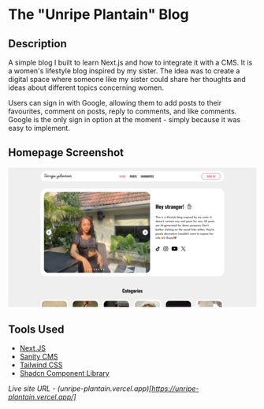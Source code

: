 # The "Unripe Plantain" Blog

## Description

A simple blog I built to learn Next.js and how to integrate it with a CMS. It is a women's lifestyle blog inspired by my sister. The idea was to create a digital space where someone like my sister could share her thoughts and ideas about different topics concerning women.

Users can sign in with Google, allowing them to add posts to their favourites, comment on posts, reply to comments, and like comments. Google is the only sign in option at the moment - simply because it was easy to implement.

## Homepage Screenshot

![Screenshot of the Homepage](./screenshot.png)

## Tools Used

- [Next.JS](https://nextjs.org)
- [Sanity CMS](https://www.sanity.io/)
- [Tailwind CSS](https://tailwindcss.com/)
- [Shadcn Component Library](https://ui.shadcn.com/)

*Live site URL - (unripe-plantain.vercel.app)[https://unripe-plantain.vercel.app/]*


